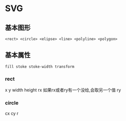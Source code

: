 # SVG
## 基本图形
`<rect> <circle> <elipse> <line> <polyline> <polygon>`

## 基本属性
`fill stoke stoke-width transform`

### rect
x
y
width
height
rx  如果rx或者ry有一个没给,会取另一个值
ry

### circle
cx
cy
r